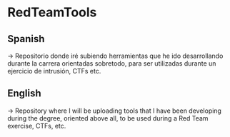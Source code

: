 # RedTeamTools
## Spanish
-> Repositorio donde iré subiendo herramientas que he ido desarrollando durante la carrera orientadas sobretodo, para ser utilizadas durante un ejercicio de intrusión, CTFs etc.

## English
-> Repository where I will be uploading tools that I have been developing during the degree, oriented above all, to be used during a Red Team exercise, CTFs, etc.
